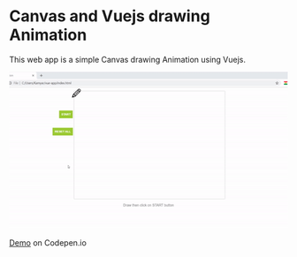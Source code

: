 # Canvas and Vuejs drawing Animation

This web app is a simple Canvas drawing Animation using Vuejs.




![Image](https://raw.githubusercontent.com/KamyarLajani/Vuejs-Canvas-Drawing-Animation/master/images/demo.gif)


[Demo](https://codepen.io/KamyarLajani/pen/KKPzdqL)  on Codepen.io 
